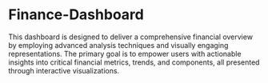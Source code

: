 # Finance-Dashboard
This dashboard is designed to deliver a comprehensive financial overview by employing advanced analysis techniques and visually engaging representations. The primary goal is to empower users with actionable insights into critical financial metrics, trends, and components, all presented through interactive visualizations.
